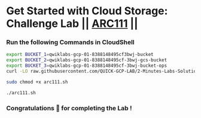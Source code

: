 # Get Started with Cloud Storage: Challenge Lab || [ARC111](https://www.cloudskillsboost.google/focuses/62706?parent=catalog) ||


### Run the following Commands in CloudShell

``` bash
export BUCKET_1=qwiklabs-gcp-01-8388148495cf3bwj-bucket
export BUCKET_2=qwiklabs-gcp-01-8388148495cf-3bwj-gcs-bucket
export BUCKET_3=qwiklabs-gcp-01-8388148495cf-3bwj-bucket-ops
curl -LO raw.githubusercontent.com/QUICK-GCP-LAB/2-Minutes-Labs-Solutions/main/Get%20Started%20with%20Cloud%20Storage%20Challenge%20Lab/arc111.sh

sudo chmod +x arc111.sh

./arc111.sh
```

### Congratulations 🎉 for completing the Lab !